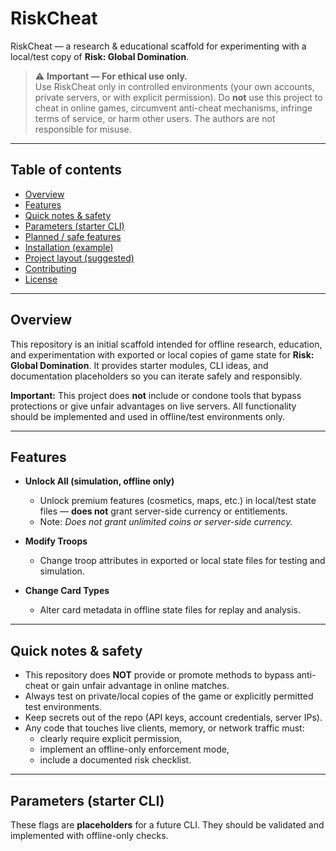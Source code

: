 # RiskCheat

RiskCheat — a research & educational scaffold for experimenting with a local/test copy of **Risk: Global Domination**.  
> ⚠️ **Important — For ethical use only.**  
> Use RiskCheat only in controlled environments (your own accounts, private servers, or with explicit permission). Do **not** use this project to cheat in online games, circumvent anti-cheat mechanisms, infringe terms of service, or harm other users. The authors are not responsible for misuse.

---

## Table of contents

- [Overview](#overview)  
- [Features](#features)  
- [Quick notes & safety](#quick-notes--safety)  
- [Parameters (starter CLI)](#parameters-starter-cli)  
- [Planned / safe features](#planned--safe-features)  
- [Installation (example)](#installation-example)  
- [Project layout (suggested)](#project-layout-suggested)  
- [Contributing](#contributing)  
- [License](#license)

---

## Overview

This repository is an initial scaffold intended for offline research, education, and experimentation with exported or local copies of game state for **Risk: Global Domination**. It provides starter modules, CLI ideas, and documentation placeholders so you can iterate safely and responsibly.

**Important:** This project does **not** include or condone tools that bypass protections or give unfair advantages on live servers. All functionality should be implemented and used in offline/test environments only.

---

## Features

- **Unlock All (simulation, offline only)**  
  - Unlock premium features (cosmetics, maps, etc.) in local/test state files — **does not** grant server-side currency or entitlements.  
  - Note: *Does not grant unlimited coins or server-side currency.*

- **Modify Troops**  
  - Change troop attributes in exported or local state files for testing and simulation.

- **Change Card Types**  
  - Alter card metadata in offline state files for replay and analysis.

---

## Quick notes & safety

- This repository does **NOT** provide or promote methods to bypass anti-cheat or gain unfair advantage in online matches.  
- Always test on private/local copies of the game or explicitly permitted test environments.  
- Keep secrets out of the repo (API keys, account credentials, server IPs).  
- Any code that touches live clients, memory, or network traffic must:
  - clearly require explicit permission,
  - implement an offline-only enforcement mode,
  - include a documented risk checklist.

---

## Parameters (starter CLI)

These flags are **placeholders** for a future CLI. They should be validated and implemented with offline-only checks.

